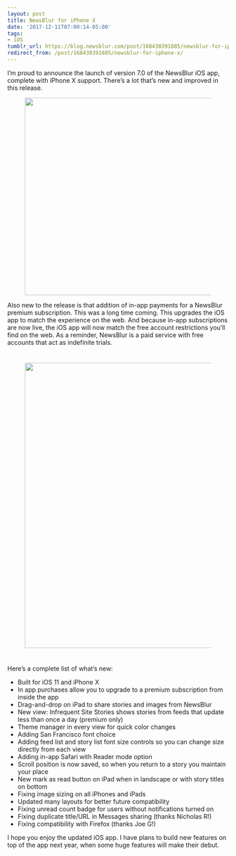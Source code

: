 ```yaml
---
layout: post
title: NewsBlur for iPhone X
date: '2017-12-11T07:00:14-05:00'
tags:
- iOS
tumblr_url: https://blog.newsblur.com/post/168430391885/newsblur-for-iphone-x
redirect_from: /post/168430391885/newsblur-for-iphone-x/
---
```

I’m proud to announce the launch of version 7.0 of the NewsBlur iOS app, complete with iPhone X support. There’s a lot that’s new and improved in this release.

<figure class="tmblr-full" data-orig-height="1928" data-orig-width="1090" data-orig-src="https://s3.amazonaws.com/static.newsblur.com/blog/ios-v7-iphonex-feeds.png"><img width="450" style="margin: 0 auto;" data-orig-height="1928" data-orig-width="1090" src="https://s3.amazonaws.com/static.newsblur.com/blog/ios-v7-iphonex-feeds.png"></figure>

Also new to the release is that addition of in-app payments for a NewsBlur premium subscription. This was a long time coming. This upgrades the iOS app to match the experience on the web. And because in-app subscriptions are now live, the iOS app will now match the free account restrictions you’ll find on the web. As a reminder, NewsBlur is a paid service with free accounts that act as indefinite trials.

<figure class="tmblr-full" data-orig-height="1131" data-orig-width="1200" data-orig-src="https://s3.amazonaws.com/static.newsblur.com/blog/iphone-x-stories.png"><img width="650" style="margin: 24px auto;" data-orig-height="1131" data-orig-width="1200" src="https://s3.amazonaws.com/static.newsblur.com/blog/iphone-x-stories.png"></figure>

Here’s a complete list of what’s new:

- Built for iOS 11 and iPhone X
- In app purchases allow you to upgrade to a premium subscription from inside the app
- Drag-and-drop on iPad to share stories and images from NewsBlur
- New view: Infrequent Site Stories shows stories from feeds that update less than once a day (premium only)
- Theme manager in every view for quick color changes
- Adding San Francisco font choice
- Adding feed list and story list font size controls so you can change size directly from each view
- Adding in-app Safari with Reader mode option
- Scroll position is now saved, so when you return to a story you maintain your place
- New mark as read button on iPad when in landscape or with story titles on bottom
- Fixing image sizing on all iPhones and iPads
- Updated many layouts for better future compatibility
- Fixing unread count badge for users without notifications turned on
- Fixing duplicate title/URL in Messages sharing (thanks Nicholas R!)
- Fixing compatibility with Firefox (thanks Joe G!)

I hope you enjoy the updated iOS app. I have plans to build new features on top of the app next year, when some huge features will make their debut.

